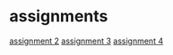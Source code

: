 # assignments

[assignment 2](https://github.com/MaudRutten/assignments/blob/master/assignment2%20Maud%20Rutten.ipynb)
[assignment 3](https://github.com/MaudRutten/assignments/blob/master/assignment3%20Maud%20Rutten.ipynb)
[assignment 4](https://github.com/MaudRutten/assignments/blob/master/assignment4%20Maud%20Rutten.ipynb)
